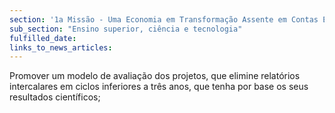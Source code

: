 ```yaml
---
section: '1a Missão - Uma Economia em Transformação Assente em Contas Equilibradas'
sub_section: "Ensino superior, ciência e tecnologia"
fulfilled_date:
links_to_news_articles:
---
```


Promover um modelo de avaliação dos projetos, que elimine relatórios intercalares em ciclos inferiores a três anos, que tenha por base os seus resultados científicos;